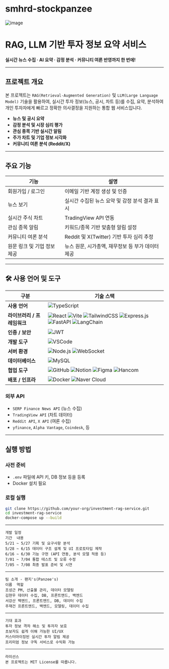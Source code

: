# smhrd-stockpanzee

![image](https://github.com/user-attachments/assets/32fa8dc2-860a-48af-aa48-13059568776b)

# RAG, LLM 기반 투자 정보 요약 서비스

 **실시간 뉴스 수집 · AI 요약 · 감정 분석 · 커뮤니티 여론 반영까지 한 번에!**

---

## 프로젝트 개요

본 프로젝트는 `RAG(Retrieval-Augmented Generation)` 및 `LLM(Large Language Model)` 기술을 활용하여,
실시간 투자 정보(뉴스, 공시, 차트 등)를 수집, 요약, 분석하여 개인 투자자에게 빠르고 정확한 의사결정을 지원하는 통합 웹 서비스입니다.

- **뉴스 및 공시 요약**
- **감정 분석 및 시장 심리 평가**
- **관심 종목 기반 실시간 알림**
- **주가 차트 및 기업 정보 시각화**
- **커뮤니티 여론 분석 (Reddit/X)**

---

## 주요 기능

| 기능 | 설명 |
|------|------|
| 회원가입 / 로그인 | 이메일 기반 계정 생성 및 인증 |
| 뉴스 보기 | 실시간 수집된 뉴스 요약 및 감정 분석 결과 표시 |
| 실시간 주식 차트 | TradingView API 연동 |
| 관심 종목 알림 | 키워드/종목 기반 맞춤형 알림 설정 |
| 커뮤니티 여론 분석 | Reddit 및 X(Twitter) 기반 투자 심리 추정 |
| 원문 링크 및 기업 정보 제공 | 뉴스 원문, 시가총액, 재무정보 등 부가 데이터 제공 |

---

## 🛠️ 사용 언어 및 도구

| 구분                   | 기술 스택                                                                                             |
|------------------------|--------------------------------------------------------------------------------------------------------|
| **사용 언어**            | ![TypeScript](https://img.shields.io/badge/TypeScript-3178C6?logo=typescript&logoColor=white)       |
| **라이브러리 / 프레임워크** | ![React](https://img.shields.io/badge/React-61DAFB?logo=react&logoColor=black) ![Vite](https://img.shields.io/badge/Vite-646CFF?logo=vite&logoColor=white) ![TailwindCSS](https://img.shields.io/badge/TailwindCSS-06B6D4?logo=tailwindcss&logoColor=white) ![Express.js](https://img.shields.io/badge/Express.js-000000?logo=express&logoColor=white) ![FastAPI](https://img.shields.io/badge/FastAPI-009688?logo=fastapi&logoColor=white) ![LangChain](https://img.shields.io/badge/LangChain-000000?logo=databricks&logoColor=white)|
| **인증 / 보안**          | ![JWT](https://img.shields.io/badge/JWT-000000?logo=JSON%20web%20tokens&logoColor=white)             |
| **개발 도구**            | ![VSCode](https://img.shields.io/badge/VSCode-007ACC?logo=visual-studio-code&logoColor=white)       |
| **서버 환경**            | ![Node.js](https://img.shields.io/badge/Node.js-339933?logo=node.js&logoColor=white) ![WebSocket](https://img.shields.io/badge/WebSocket-010101?logo=websocket&logoColor=white) |
| **데이터베이스**         | ![MySQL](https://img.shields.io/badge/MySQL-4479A1?logo=mysql&logoColor=white)                      |
| **협업 도구**            | ![GitHub](https://img.shields.io/badge/GitHub-181717?logo=github&logoColor=white) ![Notion](https://img.shields.io/badge/Notion-000000?logo=notion&logoColor=white) ![Figma](https://img.shields.io/badge/Figma-F24E1E?logo=figma&logoColor=white) ![Hancom](https://img.shields.io/badge/Hancom_Docs-0078D4?logo=microsoftword&logoColor=white) |
| **배포 / 인프라**        | ![Docker](https://img.shields.io/badge/Docker-2496ED?logo=docker&logoColor=white) ![Naver Cloud](https://img.shields.io/badge/Naver_Cloud_Platform-03C75A?logo=naver&logoColor=white) |



### 외부 API
- `SERP Finance News API` (뉴스 수집)
- `TradingView API` (차트 데이터)
- `Reddit API`, `X API` (여론 수집)
- `yfinance`, `Alpha Vantage`, `Coindesk`, 등

---

## 실행 방법

### 사전 준비
- `.env` 파일에 API 키, DB 정보 등을 등록
- Docker 설치 필요

### 로컬 실행
```bash
git clone https://github.com/your-org/investment-rag-service.git
cd investment-rag-service
docker-compose up --build
```
---
```
개발 일정
기간	내용
5/21 ~ 5/27	기획 및 요구사항 분석
5/28 ~ 6/15	데이터 구조 설계 및 UI 프로토타입 제작
6/16 ~ 6/30	기능 구현 (API 연동, 분석 모델 적용 등)
7/01 ~ 7/04	통합 테스트 및 오류 수정
7/05 ~ 7/08	최종 발표 준비 및 시연
```
---
```
팀 소개 - 팬지's(Panzee's)
이름	역할
조성근	PM, 산출물 관리, 데이터 모델링
김현우	데이터 수집, DB, 프론트엔드, 백엔드
서강산	백엔드, 프론트엔드, DB, 데이터 수집
주재건	프론트엔드, 백엔드, 모델링, 데이터 수집
```
---
```
기대 효과
투자 정보 격차 해소 및 투자자 보호
초보자도 쉽게 이해 가능한 UI/UX
커스터마이징된 실시간 투자 알림 제공
프리미엄 정보 구독 서비스로 수익화 가능
```
---
```
라이선스
본 프로젝트는 MIT License를 따릅니다.
```




